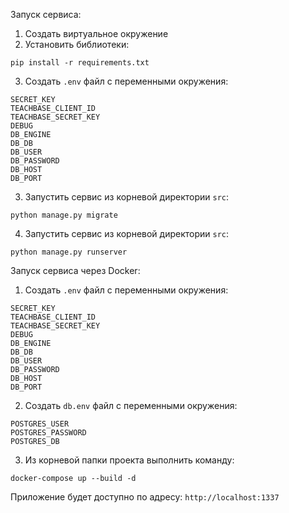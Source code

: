 Запуск сервиса:

1) Создать виртуальное окружение
2) Установить библиотеки: 
```
pip install -r requirements.txt
```
3) Создать ```.env``` файл с переменными окружения:
```
SECRET_KEY
TEACHBASE_CLIENT_ID
TEACHBASE_SECRET_KEY
DEBUG
DB_ENGINE
DB_DB
DB_USER
DB_PASSWORD
DB_HOST
DB_PORT
```
3) Запустить сервис из корневой директории ```src```:
```
python manage.py migrate
```
4) Запустить сервис из корневой директории ```src```:
```
python manage.py runserver
```


Запуск сервиса через Docker:
1) Создать ```.env``` файл с переменными окружения:
```
SECRET_KEY
TEACHBASE_CLIENT_ID
TEACHBASE_SECRET_KEY
DEBUG
DB_ENGINE
DB_DB
DB_USER
DB_PASSWORD
DB_HOST
DB_PORT
```
2) Создать ```db.env``` файл с переменными окружения:
```
POSTGRES_USER
POSTGRES_PASSWORD
POSTGRES_DB
```
3) Из корневой папки проекта выполнить команду:
```
docker-compose up --build -d
```

Приложение будет доступно по адресу:
```http://localhost:1337```